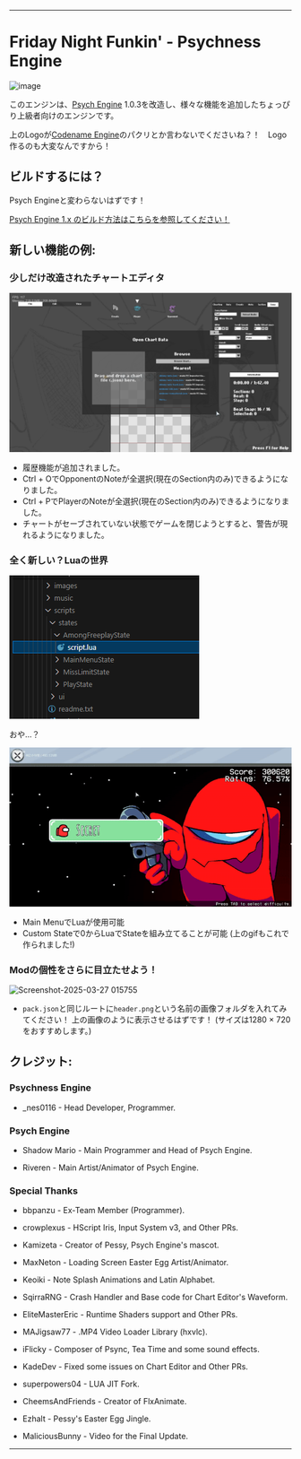 _____________________________________

# Friday Night Funkin' - Psychness Engine
![image](https://github.com/user-attachments/assets/5f16e995-5e3b-4802-8f79-bc4a98a40449)

このエンジンは、[Psych Engine](https://github.com/ShadowMario/FNF-PsychEngine) 1.0.3を改造し、様々な機能を追加したちょっぴり上級者向けのエンジンです。

上のLogoが[Codename Engine](https://github.com/CodenameCrew/CodenameEngine)のパクリとか言わないでくださいね？！　Logo作るのも大変なんですから！

## ビルドするには？
Psych Engineと変わらないはずです！

[Psych Engine 1.x のビルド方法はこちらを参照してください！](https://github.com/ShadowMario/FNF-PsychEngine/blob/main/docs/BUILDING.md)

## 新しい機能の例:

### 少しだけ改造されたチャートエディタ
![PsychnessChartEditor](docs/img/chart_editor_1.png)
- 履歴機能が追加されました。
- Ctrl + OでOpponentのNoteが全選択(現在のSection内のみ)できるようになりました。
- Ctrl + PでPlayerのNoteが全選択(現在のSection内のみ)できるようになりました。
- チャートがセーブされていない状態でゲームを閉じようとすると、警告が現れるようになりました。

### 全く新しい？Luaの世界

![Huh?](docs/img/script.png)

おや...？

![LuaFreeplay](docs/img/custom_freeplay.gif)

- Main MenuでLuaが使用可能
- Custom Stateで0からLuaでStateを組み立てることが可能 (上のgifもこれで作られました!)

### Modの個性をさらに目立たせよう！
![Screenshot-2025-03-27 015755](https://github.com/user-attachments/assets/55446fba-dd93-425b-a798-b728c599727d)
- `pack.json`と同じルートに`header.png`という名前の画像フォルダを入れてみてください！
  上の画像のように表示させるはずです！ (サイズは1280 × 720をおすすめします。)

## クレジット:

### Psychness Engine

- _nes0116 - Head Developer, Programmer.

### Psych Engine

* Shadow Mario - Main Programmer and Head of Psych Engine.

* Riveren - Main Artist/Animator of Psych Engine.

### Special Thanks

* bbpanzu - Ex-Team Member (Programmer).

* crowplexus - HScript Iris, Input System v3, and Other PRs.

* Kamizeta - Creator of Pessy, Psych Engine's mascot.

* MaxNeton - Loading Screen Easter Egg Artist/Animator.

* Keoiki - Note Splash Animations and Latin Alphabet.

* SqirraRNG - Crash Handler and Base code for Chart Editor's Waveform.

* EliteMasterEric - Runtime Shaders support and Other PRs.

* MAJigsaw77 - .MP4 Video Loader Library (hxvlc).

* iFlicky - Composer of Psync, Tea Time and some sound effects.

* KadeDev - Fixed some issues on Chart Editor and Other PRs.

* superpowers04 - LUA JIT Fork.

* CheemsAndFriends - Creator of FlxAnimate.

* Ezhalt - Pessy's Easter Egg Jingle.

* MaliciousBunny - Video for the Final Update.

_____________________________________

